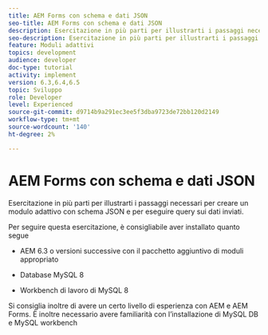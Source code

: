 ```yaml
---
title: AEM Forms con schema e dati JSON
seo-title: AEM Forms con schema e dati JSON
description: Esercitazione in più parti per illustrarti i passaggi necessari per creare un modulo adattivo con schema JSON e per eseguire query sui dati inviati.
seo-description: Esercitazione in più parti per illustrarti i passaggi necessari per creare un modulo adattivo con schema JSON e per eseguire query sui dati inviati.
feature: Moduli adattivi
topics: development
audience: developer
doc-type: tutorial
activity: implement
version: 6.3,6.4,6.5
topic: Sviluppo
role: Developer
level: Experienced
source-git-commit: d9714b9a291ec3ee5f3dba9723de72bb120d2149
workflow-type: tm+mt
source-wordcount: '140'
ht-degree: 2%

---
```



# AEM Forms con schema e dati JSON

Esercitazione in più parti per illustrarti i passaggi necessari per creare un modulo adattivo con schema JSON e per eseguire query sui dati inviati.

Per seguire questa esercitazione, è consigliabile aver installato quanto segue

* AEM 6.3 o versioni successive con il pacchetto aggiuntivo di moduli appropriato

* Database MySQL 8

* Workbench di lavoro di MySQL 8

Si consiglia inoltre di avere un certo livello di esperienza con AEM e AEM Forms. È inoltre necessario avere familiarità con l’installazione di MySQL DB e MySQL workbench



